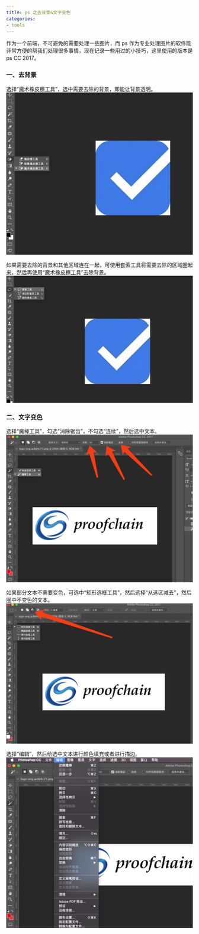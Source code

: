 ```yaml
---
title: ps 之去背景&文字变色
categories:
- tools
---
```

作为一个前端，不可避免的需要处理一些图片，而 ps 作为专业处理图片的软件能非常方便的帮我们处理很多事情，现在记录一些用过的小技巧，这里使用的版本是 ps CC 2017。
<!--more-->
### 一、去背景
选择“魔术橡皮檫工具”，选中需要去除的背景，即能让背景透明。
<img src="/assets/tools/ps/rubber.png">

如果需要去除的背景和其他区域连在一起，可使用套索工具将需要去除的区域圈起来，然后再使用“魔术橡皮檫工具”去除背景。
<img src="/assets/tools/ps/lasso.png">
### 二、文字变色
选择“魔棒工具”，勾选“消除锯齿”，不勾选“连续”，然后选中文本。
<img src="/assets/tools/ps/wand.png">

如果部分文本不需要变色，可选中“矩形选框工具”，然后选择“从选区减去”，然后圈中不变色的文本。
<img src="/assets/tools/ps/remove.png">

选择“编辑”，然后给选中文本进行颜色填充或者进行描边。
<img src="/assets/tools/ps/fill.png">
